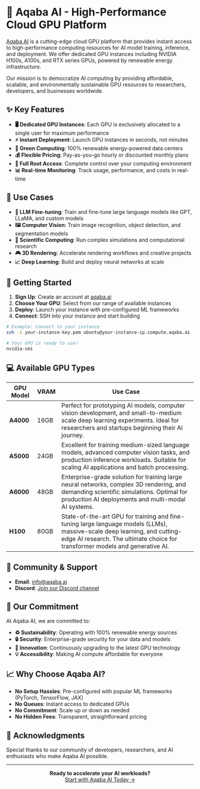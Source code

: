 # 🚀 Aqaba AI - High-Performance Cloud GPU Platform

[Aqaba AI](https://aqaba.ai) is a cutting-edge cloud GPU platform that provides instant access to high-performance computing resources for AI model training, inference, and deployment. We offer dedicated GPU instances including NVIDIA H100s, A100s, and RTX series GPUs, powered by renewable energy infrastructure.

Our mission is to democratize AI computing by providing affordable, scalable, and environmentally sustainable GPU resources to researchers, developers, and businesses worldwide.

## ✨ Key Features

- **🖥️ Dedicated GPU Instances**: Each GPU is exclusively allocated to a single user for maximum performance
- **⚡ Instant Deployment**: Launch GPU instances in seconds, not minutes
- **🌱 Green Computing**: 100% renewable energy-powered data centers
- **💰 Flexible Pricing**: Pay-as-you-go hourly or discounted monthly plans
- **🔧 Full Root Access**: Complete control over your computing environment
- **📊 Real-time Monitoring**: Track usage, performance, and costs in real-time

## 🎯 Use Cases

- **🤖 LLM Fine-tuning**: Train and fine-tune large language models like GPT, LLaMA, and custom models
- **🖼️ Computer Vision**: Train image recognition, object detection, and segmentation models
- **🧬 Scientific Computing**: Run complex simulations and computational research
- **🎮 3D Rendering**: Accelerate rendering workflows and creative projects
- **📈 Deep Learning**: Build and deploy neural networks at scale

## 🚀 Getting Started

1. **Sign Up**: Create an account at [aqaba.ai](https://aqaba.ai)
2. **Choose Your GPU**: Select from our range of available instances
3. **Deploy**: Launch your instance with pre-configured ML frameworks
4. **Connect**: SSH into your instance and start building

```bash
# Example: Connect to your instance
ssh -i your-instance-key.pem ubuntu@your-instance-ip.compute.aqaba.ai

# Your GPU is ready to use!
nvidia-smi
```
## 💻 Available GPU Types

| GPU Model | VRAM | Use Case |
|-----------|------|----------|
| **A4000** | 16GB | Perfect for prototyping AI models, computer vision development, and small-to-medium scale deep learning experiments. Ideal for researchers and startups beginning their AI journey. |
| **A5000** | 24GB | Excellent for training medium-sized language models, advanced computer vision tasks, and production inference workloads. Suitable for scaling AI applications and batch processing. |
| **A6000** | 48GB | Enterprise-grade solution for training large neural networks, complex 3D rendering, and demanding scientific simulations. Optimal for production AI deployments and multi-modal AI systems. |
| **H100** | 80GB | State-of-the-art GPU for training and fine-tuning large language models (LLMs), massive-scale deep learning, and cutting-edge AI research. The ultimate choice for transformer models and generative AI. |


## 🤝 Community & Support

- **Email**: [info@aqaba.ai](mailto:info@aqaba.ai)
- **Discord**: [Join our Discord channel](https://discord.gg/wPgj3Rpd)

## 🌱 Our Commitment

At Aqaba AI, we are committed to:

- **♻️ Sustainability**: Operating with 100% renewable energy sources
- **🔒 Security**: Enterprise-grade security for your data and models
- **🚀 Innovation**: Continuously upgrading to the latest GPU technology
- **💡 Accessibility**: Making AI compute affordable for everyone

## 📈 Why Choose Aqaba AI?

- **No Setup Hassles**: Pre-configured with popular ML frameworks (PyTorch, TensorFlow, JAX)
- **No Queues**: Instant access to dedicated GPUs
- **No Commitment**: Scale up or down as needed
- **No Hidden Fees**: Transparent, straightforward pricing

## 🙏 Acknowledgments

Special thanks to our community of developers, researchers, and AI enthusiasts who make Aqaba AI possible.

---

<div align="center">
  <strong>Ready to accelerate your AI workloads?</strong><br>
  <a href="https://aqaba.ai">Start with Aqaba AI Today →</a>
</div>
